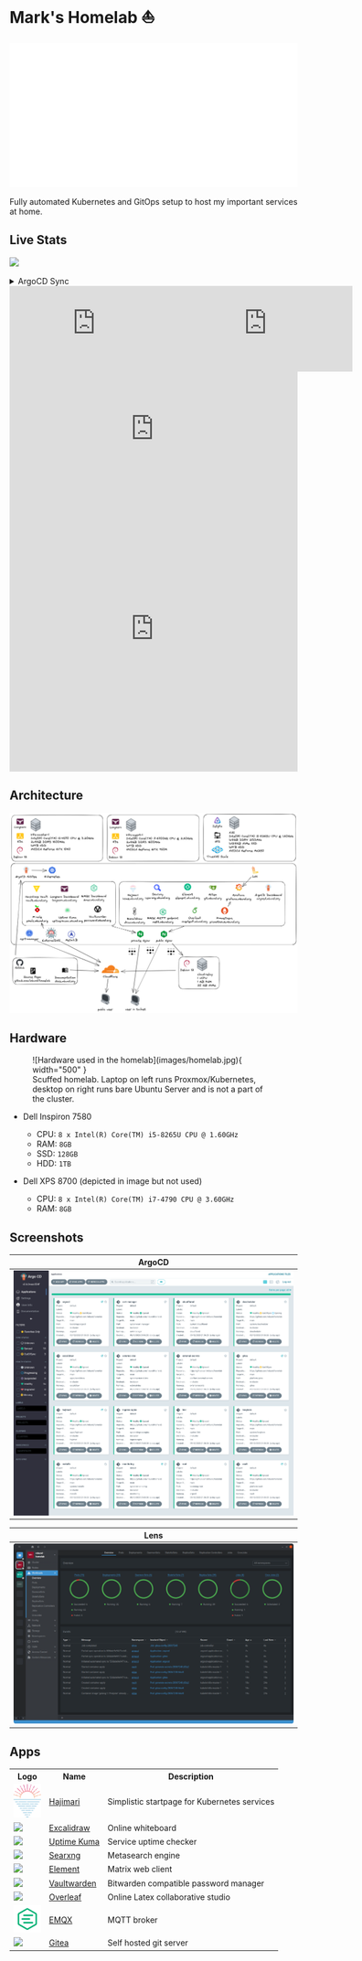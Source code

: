 # Mark's Homelab :sailboat:

<div align="center">
    <img alt="Mark's Homelab" src="title.svg" width="800" />
</div>

Fully automated Kubernetes and GitOps setup to host my important services at home.

## Live Stats

<a href="https://docs.mbund.org"><img src="https://argocd.mbund.org/api/badge?name=root&revision=true"></a>

<details>
<summary>ArgoCD Sync</summary>

<table>
<tr>
    <td>argocd</td>
    <td><a href="https://docs.mbund.org"><img src="https://argocd.mbund.org/api/badge?name=argocd&revision=true"></a></td>
</tr>
<tr>
    <td>cert-manager</td>
    <td><a href="https://docs.mbund.org"><img src="https://argocd.mbund.org/api/badge?name=cert-manager&revision=true"></a></td>
</tr>
<tr>
    <td>element</td>
    <td><a href="https://docs.mbund.org"><img src="https://argocd.mbund.org/api/badge?name=element&revision=true"></a></td>
</tr>
<tr>
    <td>emqx</td>
    <td><a href="https://docs.mbund.org"><img src="https://argocd.mbund.org/api/badge?name=emqx&revision=true"></a></td>
</tr>
<tr>
    <td>excalidraw</td>
    <td><a href="https://docs.mbund.org"><img src="https://argocd.mbund.org/api/badge?name=excalidraw&revision=true"></a></td>
</tr>
<tr>
    <td>external-dns-cloudflare</td>
    <td><a href="https://docs.mbund.org"><img src="https://argocd.mbund.org/api/badge?name=external-dns-cloudflare&revision=true"></a></td>
</tr>
<tr>
    <td>external-dns-pihole</td>
    <td><a href="https://docs.mbund.org"><img src="https://argocd.mbund.org/api/badge?name=external-dns-pihole&revision=true"></a></td>
</tr>
<tr>
    <td>external-secrets</td>
    <td><a href="https://docs.mbund.org"><img src="https://argocd.mbund.org/api/badge?name=external-secrets&revision=true"></a></td>
</tr>
<tr>
    <td>homarr</td>
    <td><a href="https://docs.mbund.org"><img src="https://argocd.mbund.org/api/badge?name=homarr&revision=true"></a></td>
</tr>
<tr>
    <td>ingress-nginx-private</td>
    <td><a href="https://docs.mbund.org"><img src="https://argocd.mbund.org/api/badge?name=ingress-nginx-private&revision=true"></a></td>
</tr>
<tr>
    <td>ingress-nginx-private</td>
    <td><a href="https://docs.mbund.org"><img src="https://argocd.mbund.org/api/badge?name=ingress-nginx-private&revision=true"></a></td>
</tr>
<tr>
    <td>ingress-nginx-public</td>
    <td><a href="https://docs.mbund.org"><img src="https://argocd.mbund.org/api/badge?name=ingress-nginx-public&revision=true"></a></td>
</tr>
<tr>
    <td>loki</td>
    <td><a href="https://docs.mbund.org"><img src="https://argocd.mbund.org/api/badge?name=loki&revision=true"></a></td>
</tr>
<tr>
    <td>longhorn</td>
    <td><a href="https://docs.mbund.org"><img src="https://argocd.mbund.org/api/badge?name=longhorn&revision=true"></a></td>
</tr>
<tr>
    <td>mailserver</td>
    <td><a href="https://docs.mbund.org"><img src="https://argocd.mbund.org/api/badge?name=mailserver&revision=true"></a></td>
</tr>
<tr>
    <td>metallb</td>
    <td><a href="https://docs.mbund.org"><img src="https://argocd.mbund.org/api/badge?name=metallb&revision=true"></a></td>
</tr>
<tr>
    <td>monitoring</td>
    <td><a href="https://docs.mbund.org"><img src="https://argocd.mbund.org/api/badge?name=monitoring&revision=true"></a></td>
</tr>
<tr>
    <td>pihole</td>
    <td><a href="https://docs.mbund.org"><img src="https://argocd.mbund.org/api/badge?name=pihole&revision=true"></a></td>
</tr>
<tr>
    <td>root</td>
    <td><a href="https://docs.mbund.org"><img src="https://argocd.mbund.org/api/badge?name=root&revision=true"></a></td>
</tr>
<tr>
    <td>searxng</td>
    <td><a href="https://docs.mbund.org"><img src="https://argocd.mbund.org/api/badge?name=searxng&revision=true"></a></td>
</tr>
<tr>
    <td>speedtest</td>
    <td><a href="https://docs.mbund.org"><img src="https://argocd.mbund.org/api/badge?name=speedtest&revision=true"></a></td>
</tr>
<tr>
    <td>uptime-kuma</td>
    <td><a href="https://docs.mbund.org"><img src="https://argocd.mbund.org/api/badge?name=uptime-kuma&revision=true"></a></td>
</tr>
<tr>
    <td>vault</td>
    <td><a href="https://docs.mbund.org"><img src="https://argocd.mbund.org/api/badge?name=vault&revision=true"></a></td>
</tr>
<tr>
    <td>vaultwarden</td>
    <td><a href="https://docs.mbund.org"><img src="https://argocd.mbund.org/api/badge?name=vaultwarden&revision=true"></a></td>
</tr>
</table>

</details>

<div style="display: flex; flex-direction: column">
    <div style="display: flex">
        <iframe src="https://grafana.mbund.org/d-solo/b250375b-77ce-456f-9c27-6c38221dd21a/misc?orgId=1&panelId=7" style="flex: 1" frameborder="0"></iframe>
        <iframe src="https://grafana.mbund.org/d-solo/b250375b-77ce-456f-9c27-6c38221dd21a/misc?orgId=1&panelId=3" style="flex: 1" frameborder="0"></iframe>
    </div>
    <iframe src="https://grafana.mbund.org/d-solo/b250375b-77ce-456f-9c27-6c38221dd21a/misc?orgId=1&panelId=5" width="100%" height="200" frameborder="0"></iframe>
    <iframe src="https://grafana.mbund.org/d-solo/b250375b-77ce-456f-9c27-6c38221dd21a/misc?orgId=1&panelId=6" width="100%" height="500" frameborder="0"></iframe>
</div>

## Architecture

<a href="https://excalidraw.com/#json=kshmBqYvL_cPoKnck2Cc2,OQM1UKY0l-UEa_Ya3PBc6A">
    <img src="excalidraw/architecture.png">
</a>

## Hardware

<figure markdown>
  ![Hardware used in the homelab](images/homelab.jpg){ width="500" }
  <figcaption>Scuffed homelab. Laptop on left runs Proxmox/Kubernetes, desktop on right runs bare Ubuntu Server and is not a part of the cluster.</figcaption>
</figure>

- Dell Inspiron 7580
    - CPU: `8 x Intel(R) Core(TM) i5-8265U CPU @ 1.60GHz`
    - RAM: `8GB`
    - SSD: `128GB`
    - HDD: `1TB`

- Dell XPS 8700 (depicted in image but not used)
    - CPU: `8 x Intel(R) Core(TM) i7-4790 CPU @ 3.60GHz`
    - RAM: `8GB`

## Screenshots

| ArgoCD |
| :--: |
| ![ArgoCD dashboard screenshot](images/argocd.png) |

| Lens |
| :--: |
| ![Lens (Kubernetes dashboard screenshot)](images/lens.png) |

## Apps

<table>
    <tr>
        <th>Logo</th> <th>Name</th> <th>Description</th>
    </tr>
    <tr>
        <td><img src="https://raw.githubusercontent.com/toboshii/hajimari/main/assets/logo.png" width="48">
        <td><a href="https://hajimari.io">Hajimari</a></td>
        <td>Simplistic startpage for Kubernetes services</td>
    </tr>
    <tr>
        <td><img src="https://docs.excalidraw.com/img/logo.svg" width="48">
        <td><a href="https://docs.excalidraw.com">Excalidraw</a></td>
        <td>Online whiteboard</td>
    </tr>
    <tr>
        <td><img src="https://raw.githubusercontent.com/loganmarchione/homelab-svg-assets/main/assets/uptimekuma.svg" width="48">
        <td><a href="https://github.com/louislam/uptime-kuma">Uptime Kuma</a></td>
        <td>Service uptime checker</td>
    </tr>
    <tr>
        <td><img src="https://raw.githubusercontent.com/loganmarchione/homelab-svg-assets/main/assets/searxng.svg" width="48">
        <td><a href="https://searxng.org">Searxng</a></td>
        <td>Metasearch engine</td>
    </tr>
    <tr>
        <td><img src="https://raw.githubusercontent.com/loganmarchione/homelab-svg-assets/main/assets/element.svg" width="48">
        <td><a href="https://element.io">Element</a></td>
        <td>Matrix web client</td>
    </tr>
    <tr>
        <td><img src="https://raw.githubusercontent.com/loganmarchione/homelab-svg-assets/main/assets/vaultwarden.svg" width="48">
        <td><a href="https://github.com/dani-garcia/vaultwarden">Vaultwarden</a></td>
        <td>Bitwarden compatible password manager</td>
    </tr>
    <tr>
        <td><img src="https://images.ctfassets.net/nrgyaltdicpt/h9dpHuVys19B1sOAWvbP6/5f8d4c6d051f63e4ba450befd56f9189/ologo_square_colour_light_bg.svg" width="48">
        <td><a href="https://overleaf.com">Overleaf</a></td>
        <td>Online Latex collaborative studio</td>
    </tr>
    <tr>
        <td><img src="images/emqx.svg" width="48">
        <td><a href="https://emqx.io">EMQX</a></td>
        <td>MQTT broker</td>
    </tr>
        <tr>
        <td><img src="https://raw.githubusercontent.com/loganmarchione/homelab-svg-assets/main/assets/gitea.svg" width="48">
        <td><a href="https://gitea.io">Gitea</a></td>
        <td>Self hosted git server</td>
    </tr>
</table>
